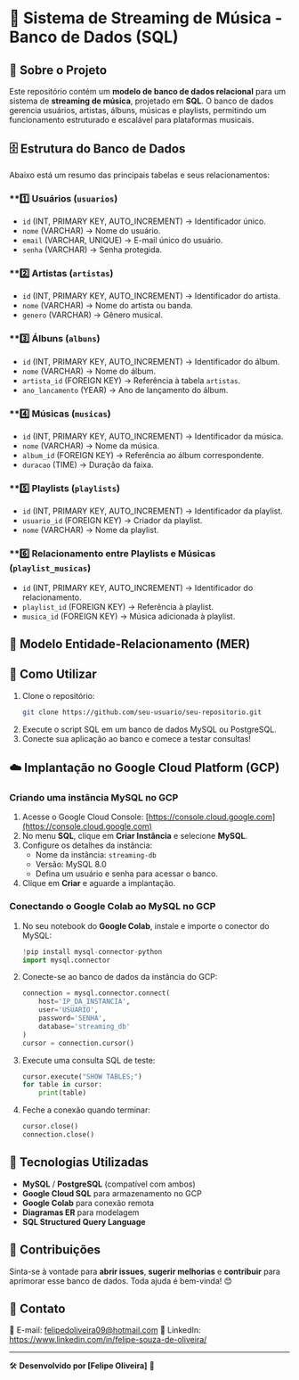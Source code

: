 # 🎵 Sistema de Streaming de Música - Banco de Dados (SQL)

## 📌 Sobre o Projeto

Este repositório contém um **modelo de banco de dados relacional** para um sistema de **streaming de música**, projetado em **SQL**. O banco de dados gerencia usuários, artistas, álbuns, músicas e playlists, permitindo um funcionamento estruturado e escalável para plataformas musicais.

## 🗄️ Estrutura do Banco de Dados

Abaixo está um resumo das principais tabelas e seus relacionamentos:

### **1️⃣ Usuários (`usuarios`)

- `id` (INT, PRIMARY KEY, AUTO_INCREMENT) → Identificador único.
- `nome` (VARCHAR) → Nome do usuário.
- `email` (VARCHAR, UNIQUE) → E-mail único do usuário.
- `senha` (VARCHAR) → Senha protegida.

### **2️⃣ Artistas (`artistas`)

- `id` (INT, PRIMARY KEY, AUTO_INCREMENT) → Identificador do artista.
- `nome` (VARCHAR) → Nome do artista ou banda.
- `genero` (VARCHAR) → Gênero musical.

### **3️⃣ Álbuns (`albuns`)

- `id` (INT, PRIMARY KEY, AUTO_INCREMENT) → Identificador do álbum.
- `nome` (VARCHAR) → Nome do álbum.
- `artista_id` (FOREIGN KEY) → Referência à tabela `artistas`.
- `ano_lancamento` (YEAR) → Ano de lançamento do álbum.

### **4️⃣ Músicas (`musicas`)

- `id` (INT, PRIMARY KEY, AUTO_INCREMENT) → Identificador da música.
- `nome` (VARCHAR) → Nome da música.
- `album_id` (FOREIGN KEY) → Referência ao álbum correspondente.
- `duracao` (TIME) → Duração da faixa.

### **5️⃣ Playlists (`playlists`)

- `id` (INT, PRIMARY KEY, AUTO_INCREMENT) → Identificador da playlist.
- `usuario_id` (FOREIGN KEY) → Criador da playlist.
- `nome` (VARCHAR) → Nome da playlist.

### **6️⃣ Relacionamento entre Playlists e Músicas (`playlist_musicas`)

- `id` (INT, PRIMARY KEY, AUTO_INCREMENT) → Identificador do relacionamento.
- `playlist_id` (FOREIGN KEY) → Referência à playlist.
- `musica_id` (FOREIGN KEY) → Música adicionada à playlist.

## 🔗 Modelo Entidade-Relacionamento (MER)



## 🚀 Como Utilizar

1. Clone o repositório:
   ```bash
   git clone https://github.com/seu-usuario/seu-repositorio.git
   ```
2. Execute o script SQL em um banco de dados MySQL ou PostgreSQL.
3. Conecte sua aplicação ao banco e comece a testar consultas!

## ☁️ Implantação no Google Cloud Platform (GCP)

### Criando uma instância MySQL no GCP
1. Acesse o Google Cloud Console: [https://console.cloud.google.com](https://console.cloud.google.com)
2. No menu **SQL**, clique em **Criar Instância** e selecione **MySQL**.
3. Configure os detalhes da instância:
   - Nome da instância: `streaming-db`
   - Versão: MySQL 8.0
   - Defina um usuário e senha para acessar o banco.
4. Clique em **Criar** e aguarde a implantação.

### Conectando o Google Colab ao MySQL no GCP
1. No seu notebook do **Google Colab**, instale e importe o conector do MySQL:
   ```python
   !pip install mysql-connector-python
   import mysql.connector
   ```
2. Conecte-se ao banco de dados da instância do GCP:
   ```python
   connection = mysql.connector.connect(
       host='IP_DA_INSTANCIA',
       user='USUARIO',
       password='SENHA',
       database='streaming_db'
   )
   cursor = connection.cursor()
   ```
3. Execute uma consulta SQL de teste:
   ```python
   cursor.execute("SHOW TABLES;")
   for table in cursor:
       print(table)
   ```
4. Feche a conexão quando terminar:
   ```python
   cursor.close()
   connection.close()
   ```

## 📌 Tecnologias Utilizadas

- **MySQL** / **PostgreSQL** (compatível com ambos)
- **Google Cloud SQL** para armazenamento no GCP
- **Google Colab** para conexão remota
- **Diagramas ER** para modelagem
- **SQL Structured Query Language**

## 📝 Contribuições

Sinta-se à vontade para **abrir issues**, **sugerir melhorias** e **contribuir** para aprimorar esse banco de dados. Toda ajuda é bem-vinda! 😊

## 📩 Contato

📧 E-mail: felipedoliveira09@hotmail.com
🔗 LinkedIn: https://www.linkedin.com/in/felipe-souza-de-oliveira/

---
🛠️ **Desenvolvido por [Felipe Oliveira]** 🚀

